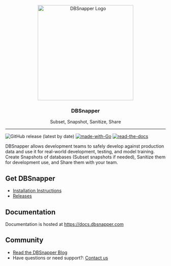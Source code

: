 <p align="center">
  <img alt="DBSnapper Logo" src="https://docs.dbsnapper.com/static/dbs-docs.jpg?v=3&s=200" height="300" />
  <h3 align="center">DBSnapper</h3>
  <p align="center">Subset, Snapshot, Sanitize, Share</p>
</p>

---

![GitHub release (latest by date)](https://img.shields.io/github/v/release/dbsnapper/dbsnapper)
[![made-with-Go](https://img.shields.io/badge/Made%20with-Go-blue)](https://go.dev/)
[![read-the-docs](https://img.shields.io/badge/Read%20the-Documentation-informational)](https://docs.dbsnapper.com)



DBSnapper allows development teams to safely develop against production data and use it for real-world development, testing, and model training. Create Snapshots of databases (Subset snapshots if needed), Sanitize them for development use, and Share them with your team.

## Get DBSnapper

- [Installation Instructions](https://docs.dbsnapper.com/installation/)
- [Releases](https://github.com/dbsnapper/dbsnapper/releases)

## Documentation

Documentation is hosted at https://docs.dbsnapper.com

## Community

- [Read the DBSnapper Blog](https://dbsnapper.com/blog)
- Have questions or need support?: [Contact us](https://dbsnapper.com/contact)
